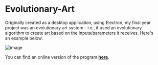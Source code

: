 # Evolutionary-Art

Originally created as a desktop application, using Electron, my final year project was an evolutionary art system - i.e., it used an evolutionary algorithm to create art based on the inputs/parameters it receives. Here's an example below:  
  
![image](https://github.com/sam-adefioye/project-images/blob/master/evo_gif.gif)  

You can find an online version of the program **[here](https://bit.ly/EvolutionaryArt)**.
